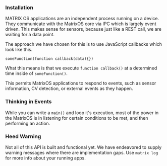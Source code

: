 ### Installation

MATRIX OS applications are an independent process running on a device. They communicate with the MatrixOS core via IPC which is largely event driven. This makes sense for sensors, because just like a REST call, we are waiting for a data point.

The approach we have chosen for this is to use JavaScript callbacks which look like this.

```
someFunction(function callback(data){})
```
What this means is that we execute `function callback()` at a determined time inside of `someFunction()`.

This permits MatrixOS applications to respond to events, such as sensor information, CV detection, or external events as they happen.

### Thinking in Events
While you can write a `main()` and loop it's execution, most of the power in the MatrixOS is in listening for certain conditions to be met, and then performing an action.

### Heed Warning
Not all of this API is built and functional yet. We have endeavored to supply warning messages where there are implementation gaps. Use `matrix log` for more info about your running apps.
